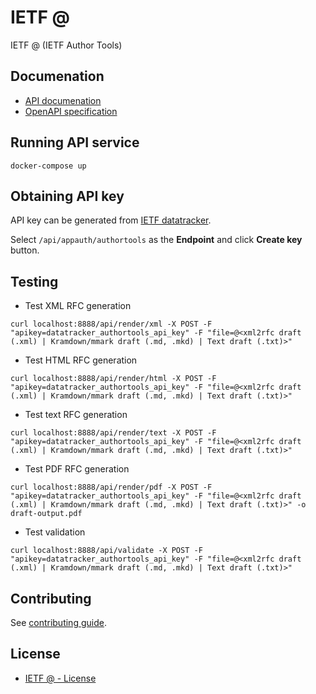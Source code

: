 # IETF @
IETF @ (IETF Author Tools)

## Documenation

* [API documenation](https://author-tools.ietf.org/doc/)
* [OpenAPI specification](api.yml)

## Running API service

```
docker-compose up
```

## Obtaining API key

API key can be generated from
[IETF datatracker](https://datatracker.ietf.org/accounts/apikey/add).

Select `/api/appauth/authortools` as the **Endpoint** and click **Create key**
button.

## Testing

* Test XML RFC generation
```
curl localhost:8888/api/render/xml -X POST -F "apikey=datatracker_authortools_api_key" -F "file=@<xml2rfc draft (.xml) | Kramdown/mmark draft (.md, .mkd) | Text draft (.txt)>"
```

* Test HTML RFC generation
```
curl localhost:8888/api/render/html -X POST -F "apikey=datatracker_authortools_api_key" -F "file=@<xml2rfc draft (.xml) | Kramdown/mmark draft (.md, .mkd) | Text draft (.txt)>"
```

* Test text RFC generation
```
curl localhost:8888/api/render/text -X POST -F "apikey=datatracker_authortools_api_key" -F "file=@<xml2rfc draft (.xml) | Kramdown/mmark draft (.md, .mkd) | Text draft (.txt)>"
```

* Test PDF RFC generation
```
curl localhost:8888/api/render/pdf -X POST -F "apikey=datatracker_authortools_api_key" -F "file=@<xml2rfc draft (.xml) | Kramdown/mmark draft (.md, .mkd) | Text draft (.txt)>" -o draft-output.pdf
```

* Test validation
```
curl localhost:8888/api/validate -X POST -F "apikey=datatracker_authortools_api_key" -F "file=@<xml2rfc draft (.xml) | Kramdown/mmark draft (.md, .mkd) | Text draft (.txt)>"
```

## Contributing

See [contributing guide](CONTRIBUTING.md).

## License

* [IETF @ - License](LICENSE)
